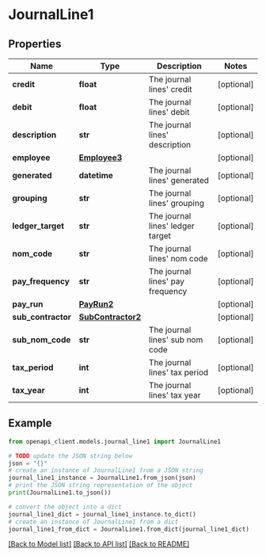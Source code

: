 # JournalLine1


## Properties

Name | Type | Description | Notes
------------ | ------------- | ------------- | -------------
**credit** | **float** | The journal lines&#39; credit | [optional] 
**debit** | **float** | The journal lines&#39; debit | [optional] 
**description** | **str** | The journal lines&#39; description | [optional] 
**employee** | [**Employee3**](Employee3.md) |  | [optional] 
**generated** | **datetime** | The journal lines&#39; generated | [optional] 
**grouping** | **str** | The journal lines&#39; grouping | [optional] 
**ledger_target** | **str** | The journal lines&#39; ledger target | [optional] 
**nom_code** | **str** | The journal lines&#39; nom code | [optional] 
**pay_frequency** | **str** | The journal lines&#39; pay frequency | [optional] 
**pay_run** | [**PayRun2**](PayRun2.md) |  | [optional] 
**sub_contractor** | [**SubContractor2**](SubContractor2.md) |  | [optional] 
**sub_nom_code** | **str** | The journal lines&#39; sub nom code | [optional] 
**tax_period** | **int** | The journal lines&#39; tax period | [optional] 
**tax_year** | **int** | The journal lines&#39; tax year | [optional] 

## Example

```python
from openapi_client.models.journal_line1 import JournalLine1

# TODO update the JSON string below
json = "{}"
# create an instance of JournalLine1 from a JSON string
journal_line1_instance = JournalLine1.from_json(json)
# print the JSON string representation of the object
print(JournalLine1.to_json())

# convert the object into a dict
journal_line1_dict = journal_line1_instance.to_dict()
# create an instance of JournalLine1 from a dict
journal_line1_from_dict = JournalLine1.from_dict(journal_line1_dict)
```
[[Back to Model list]](../README.md#documentation-for-models) [[Back to API list]](../README.md#documentation-for-api-endpoints) [[Back to README]](../README.md)


